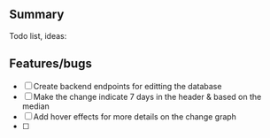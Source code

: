## Summary
Todo list, ideas:

## Features/bugs
- [ ] Create backend endpoints for editting the database
- [ ] Make the change indicate 7 days in the header & based on the median
- [ ] Add hover effects for more details on the change graph
- [ ] 
